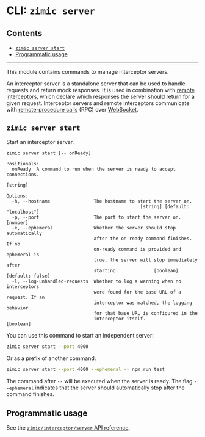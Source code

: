 # CLI: `zimic server` <!-- omit from toc -->

## Contents <!-- omit from toc -->

- [`zimic server start`](#zimic-server-start)
- [Programmatic usage](#programmatic-usage)

---

This module contains commands to manage interceptor servers.

An interceptor server is a standalone server that can be used to handle requests and return mock responses. It is used
in combination with [remote interceptors](getting‐started#remote-http-interceptors), which declare which responses the
server should return for a given request. Interceptor servers and remote interceptors communicate with
[remote-procedure calls](https://en.wikipedia.org/wiki/Remote_procedure_call) (RPC) over
[WebSocket](https://developer.mozilla.org/docs/Web/API/WebSockets_API).

## `zimic server start`

Start an interceptor server.

```
zimic server start [-- onReady]

Positionals:
  onReady  A command to run when the server is ready to accept connections.
                                                                        [string]

Options:
  -h, --hostname                The hostname to start the server on.
                                                 [string] [default: "localhost"]
  -p, --port                    The port to start the server on.        [number]
  -e, --ephemeral               Whether the server should stop automatically
                                after the on-ready command finishes. If no
                                on-ready command is provided and ephemeral is
                                true, the server will stop immediately after
                                starting.             [boolean] [default: false]
  -l, --log-unhandled-requests  Whether to log a warning when no interceptors
                                were found for the base URL of a request. If an
                                interceptor was matched, the logging behavior
                                for that base URL is configured in the
                                interceptor itself.                    [boolean]
```

You can use this command to start an independent server:

```bash
zimic server start --port 4000
```

Or as a prefix of another command:

```bash
zimic server start --port 4000 --ephemeral -- npm run test
```

The command after `--` will be executed when the server is ready. The flag `--ephemeral` indicates that the server
should automatically stop after the command finishes.

## Programmatic usage

See the [`zimic/interceptor/server` API reference](api‐zimic‐interceptor‐server).
